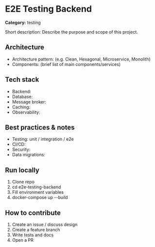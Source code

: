 # E2E Testing Backend

**Category:** testing

Short description:
Describe the purpose and scope of this project.

## Architecture
- Architecture pattern: (e.g. Clean, Hexagonal, Microservice, Monolith)
- Components: (brief list of main components/services)

## Tech stack
- Backend:
- Database:
- Message broker:
- Caching:
- Observability:

## Best practices & notes
- Testing: unit / integration / e2e
- CI/CD:
- Security:
- Data migrations:

## Run locally
1. Clone repo
2. cd e2e-testing-backend
3. Fill environment variables
4. docker-compose up --build

## How to contribute
1. Create an issue / discuss design
2. Create a feature branch
3. Write tests and docs
4. Open a PR
